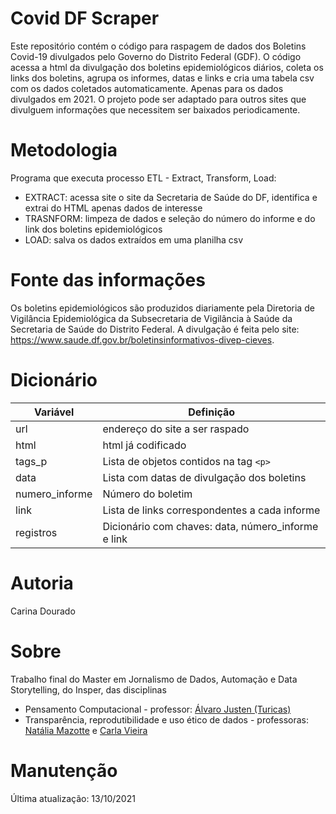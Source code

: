 # Covid DF Scraper
Este repositório contém o código para raspagem de dados dos Boletins Covid-19 divulgados pelo Governo do Distrito Federal (GDF). O código acessa a html da divulgação dos boletins epidemiológicos diários, coleta os links dos boletins, agrupa os informes, datas e links e cria uma tabela csv com os dados coletados automaticamente. Apenas para os dados divulgados em 2021. O projeto pode ser adaptado para outros sites que divulguem informações que necessitem ser baixados periodicamente.

# Metodologia
Programa que executa processo ETL - Extract, Transform, Load:
- EXTRACT: acessa site o site da Secretaria de Saúde do DF, identifica e extrai do HTML apenas dados de interesse 
- TRASNFORM: limpeza de dados e seleção do número do informe e do link dos boletins epidemiológicos
- LOAD: salva os dados extraídos em uma planilha csv

# Fonte das informações
Os boletins epidemiológicos são produzidos diariamente pela Diretoria de Vigilância Epidemiológica da Subsecretaria de Vigilância à Saúde da Secretaria de Saúde do Distrito Federal. A divulgação é feita pelo site: https://www.saude.df.gov.br/boletinsinformativos-divep-cieves.

# Dicionário

|         Variável       |      Definição        |
|------------------------|-------------------------------|
|url|endereço do site a ser raspado|
|html|html já codificado|
|tags_p|Lista de objetos contidos na tag `<p>`|
|data|Lista com datas de divulgação dos boletins|
|numero_informe| Número do boletim|
|link|Lista de links correspondentes a cada informe|
|registros|Dicionário com chaves: data, número_informe e link|


# Autoria
Carina Dourado 

# Sobre
Trabalho final do Master em Jornalismo de Dados, Automação e Data Storytelling, do Insper, das disciplinas
- Pensamento Computacional - professor: [Álvaro Justen (Turicas)](https://github.com/turicas)
- Transparência, reprodutibilidade e uso ético de dados - professoras: [Natália Mazotte](https://github.com/ncortezrj) e [Carla Vieira](https://github.com/carlaprv) 

# Manutenção
Última atualização: 13/10/2021
